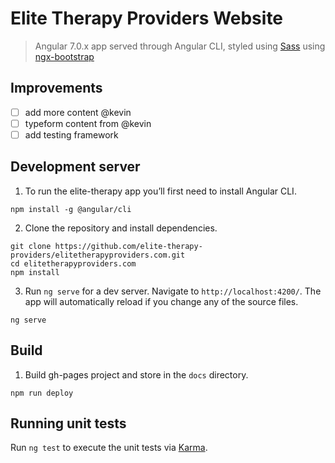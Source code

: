 # Elite Therapy Providers Website

> Angular 7.0.x app served through Angular CLI, styled using [Sass](https://sass-lang.com/) using [ngx-bootstrap](https://valor-software.com/ngx-bootstrap/#/)

## Improvements

- [ ] add more content @kevin
- [ ] typeform content from @kevin
- [ ] add testing framework

## Development server

1. To run the elite-therapy app you’ll first need to install Angular CLI.

```
npm install -g @angular/cli
```

2. Clone the repository and install dependencies.

```
git clone https://github.com/elite-therapy-providers/elitetherapyproviders.com.git
cd elitetherapyproviders.com
npm install
```

3. Run `ng serve` for a dev server. Navigate to `http://localhost:4200/`. The app will automatically reload if you change any of the source files.

```
ng serve
```

## Build

1. Build gh-pages project and store in the `docs` directory.

```
npm run deploy
```

## Running unit tests

Run `ng test` to execute the unit tests via [Karma](https://karma-runner.github.io).
